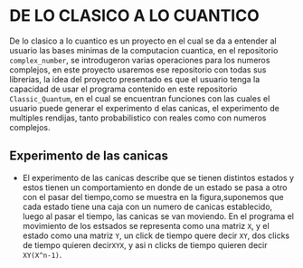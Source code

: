 # DE LO CLASICO A LO CUANTICO
De lo clasico a lo cuantico es un proyecto en el cual se da a entender al usuario las bases minimas de la computacion cuantica, en el repositorio `complex_number`, se introdugeron varias operaciones para los numeros complejos, en este proyecto usaremos ese repositorio con todas sus librerias, la idea del proyecto presentado es que el usuario tenga la capacidad de usar el programa contenido en este repositorio `Classic_Quantum`, en el cual se encuentran funciones con las cuales el usuario puede generar el experimento d elas canicas, el experimento de multiples rendijas, tanto probabilistico con reales como con numeros complejos.

## Experimento de las canicas
+ El experimento de las canicas describe que se tienen distintos estados y estos tienen un comportamiento en donde de un estado se pasa a otro con el pasar del tiempo,como se muestra en la figura,suponemos que cada estado tiene una caja con un numero de canicas establecido, luego al pasar el tiempo, las canicas se van moviendo. En el programa el movimiento de los estsados se representa como una matriz `X`, y el estado como una matriz `Y`, un click de tiempo quere decir `XY`, dos clicks de tiempo quieren decir`XYX`, y asi n clicks de tiempo quieren decir  `XY(X^n-1)`.  


